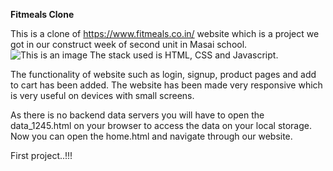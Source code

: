 **Fitmeals Clone**


This is a clone of https://www.fitmeals.co.in/ website which is a project we got in our construct week of second unit in Masai school.
![This is an image]()
The stack used is HTML, CSS and Javascript.

The functionality of website such as login, signup, product pages and add to cart has been added.
The website has been made very responsive which is very useful on devices with small screens.


As there is no backend data servers you will have to open the data_1245.html on your browser to access the data on your local storage. 
Now you can open the home.html and navigate through our website.

First project..!!!





